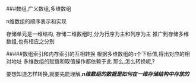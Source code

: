 ###数组,广义数组,多维数组

n维数组的顺序表示和实现

存储单元是一维结构,
存储二维数组时,分为行序为主和列序为主
推广到存储多维数组,也有相应之分别

#####数组索引和内存索引的互相转换
根据多维数组的n个下标值,得出对应的相对地址
多维数组的赋值和取值操作都依赖于此
那么,怎么转换呢,?

要想知道怎样转换,就要先能理解,***n维数组的数据是如何在一维存储结构中存放的***